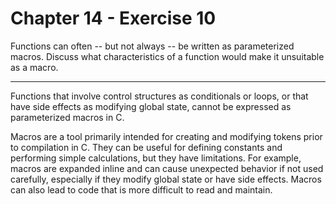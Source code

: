 # Chapter 14 - Exercise 10

Functions can often -- but not always -- be written as parameterized macros. Discuss what characteristics of a function would make it unsuitable as a macro.  

---

Functions that involve control structures as conditionals or loops, or that have side effects as modifying global state, cannot be expressed as parameterized macros in C.  

Macros are a tool primarily intended for creating and modifying tokens prior to compilation in C. They can be useful for defining constants and performing simple calculations, but they have limitations. For example, macros are expanded inline and can cause unexpected behavior if not used carefully, especially if they modify global state or have side effects. Macros can also lead to code that is more difficult to read and maintain.  
